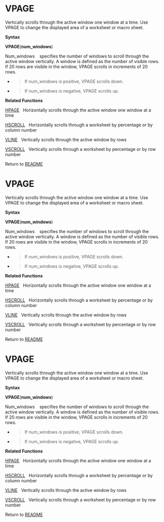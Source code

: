 # VPAGE

Vertically scrolls through the active window one window at a time. Use
VPAGE to change the displayed area of a worksheet or macro sheet.

**Syntax**

**VPAGE**(**num\_windows**)

Num\_windows&nbsp;&nbsp;&nbsp;&nbsp;specifies the number of windows to
scroll through the active window vertically. A window is defined as the
number of visible rows. If 20 rows are visible in the window, VPAGE
scrolls in increments of 20 rows.

  - > If num\_windows is positive, VPAGE scrolls down.

  - > If num\_windows is negative, VPAGE scrolls up.


**Related Functions**

[HPAGE](HPAGE.md)&nbsp;&nbsp;&nbsp;Horizontally scrolls through the active window
one window at a time

[HSCROLL](HSCROLL.md)&nbsp;&nbsp;&nbsp;Horizontally scrolls through a worksheet by
percentage or by column number

[VLINE](VLINE.md)&nbsp;&nbsp;&nbsp;Vertically scrolls through the active window by
rows

[VSCROLL](VSCROLL.md)&nbsp;&nbsp;&nbsp;Vertically scrolls through a worksheet by
percentage or by row number



Return to [README](README.md#V)

# VPAGE

Vertically scrolls through the active window one window at a time. Use
VPAGE to change the displayed area of a worksheet or macro sheet.

**Syntax**

**VPAGE**(**num\_windows**)

Num\_windows&nbsp;&nbsp;&nbsp;&nbsp;specifies the number of windows to
scroll through the active window vertically. A window is defined as the
number of visible rows. If 20 rows are visible in the window, VPAGE
scrolls in increments of 20 rows.

  - > If num\_windows is positive, VPAGE scrolls down.

  - > If num\_windows is negative, VPAGE scrolls up.


**Related Functions**

[HPAGE](HPAGE.md)&nbsp;&nbsp;&nbsp;Horizontally scrolls through the active window
one window at a time

[HSCROLL](HSCROLL.md)&nbsp;&nbsp;&nbsp;Horizontally scrolls through a worksheet by
percentage or by column number

[VLINE](VLINE.md)&nbsp;&nbsp;&nbsp;Vertically scrolls through the active window by
rows

[VSCROLL](VSCROLL.md)&nbsp;&nbsp;&nbsp;Vertically scrolls through a worksheet by
percentage or by row number



Return to [README](README.md#V)

# VPAGE

Vertically scrolls through the active window one window at a time. Use
VPAGE to change the displayed area of a worksheet or macro sheet.

**Syntax**

**VPAGE**(**num\_windows**)

Num\_windows&nbsp;&nbsp;&nbsp;&nbsp;specifies the number of windows to
scroll through the active window vertically. A window is defined as the
number of visible rows. If 20 rows are visible in the window, VPAGE
scrolls in increments of 20 rows.

  - > If num\_windows is positive, VPAGE scrolls down.

  - > If num\_windows is negative, VPAGE scrolls up.


**Related Functions**

[HPAGE](HPAGE.md)&nbsp;&nbsp;&nbsp;Horizontally scrolls through the active window
one window at a time

[HSCROLL](HSCROLL.md)&nbsp;&nbsp;&nbsp;Horizontally scrolls through a worksheet by
percentage or by column number

[VLINE](VLINE.md)&nbsp;&nbsp;&nbsp;Vertically scrolls through the active window by
rows

[VSCROLL](VSCROLL.md)&nbsp;&nbsp;&nbsp;Vertically scrolls through a worksheet by
percentage or by row number



Return to [README](README.md#V)

